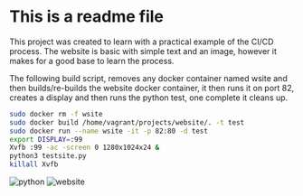 # This is a readme file
This project was created to learn with a practical example of the CI/CD process.   The website is basic with simple text and an image, however it makes for a good base to learn the process.

The following build script, removes any docker container named wsite and then builds/re-builds the website docker container, it then runs it on port 82, creates a display  and then runs the python test, one complete it cleans up.

```bash
sudo docker rm -f wsite
sudo docker build /home/vagrant/projects/website/. -t test
sudo docker run --name wsite -it -p 82:80 -d test
export DISPLAY=:99
Xvfb :99 -ac -screen 0 1280x1024x24 &
python3 testsite.py
killall Xvfb
```

<img src="https://i.imgur.com/7FkVHgs.png" alt="python" title="CI/CD">

<img src="https://i.imgur.com/boPwKvU.png" alt="website" title="CI/CD">

